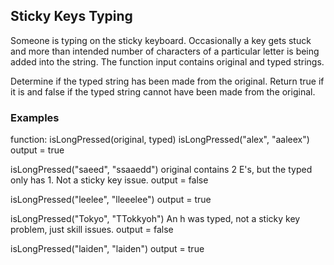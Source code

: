 ## Sticky Keys Typing

Someone is typing on the sticky keyboard. Occasionally a key gets stuck and more than intended number of characters of a particular letter is being added into the string. The function input contains original and typed strings.

Determine if the typed string has been made from the original. Return true if it is and false if the typed string cannot have been made from the original.

### Examples

function: isLongPressed(original, typed)
isLongPressed("alex", "aaleex")
output = true

isLongPressed("saeed", "ssaaedd")
original contains 2 E's, but the typed only has 1. Not a sticky key issue.
output = false

isLongPressed("leelee", "lleeelee") 
output = true

isLongPressed("Tokyo", "TTokkyoh") 
An h was typed, not a sticky key problem, just skill issues.
output = false

isLongPressed("laiden", "laiden") 
output = true